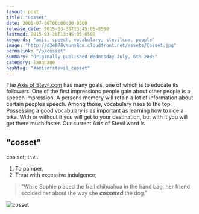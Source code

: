 ```yaml
---
layout: post
title: "Cosset"
date: 2005-07-06T00:00:00-0500
release_date: 2015-03-30T13:45:05-0500
lastmod: 2015-03-30T13:45:05-0500
keywords: "axis, speech, vocabulary, stevilcom, people"
image: "http://d3e878vmunx8cm.cloudfront.net/assets/Cosset.jpg"
permalink: "/p/cosset"
summary: "Originally published Wednesday July, 6th 2005"
category: language
hashtag: "#axisofstevil_cosset"
---
```


[id_1]: http://d3e878vmunx8cm.cloudfront.net/assets/Cosset.jpg "cosset"
The [Axis of Stevil.com](/ "Axis of Stevil.com") has many goals, one of which is to educate its followers. One of the first impressions people gain about other people is a speech impression. A persons memory will retain a lot of information about certain peoples speech. Among those, vocabulary rises to the top. Possessing a good vocabulary is as important as learning how to ride a bike. With or without it you will get to your destination, but with it you will get there much faster. Our current Axis of Stevil word is

## "cosset" ##

cos·set; tr.v..

1. To pamper.
2. Treat with excessive indulgence;
 
> "While Sophie placed the frail chihuahua in the hand bag, her friend scolded her about the way she ***cosseted*** the dog."

![cosset][id_1]
